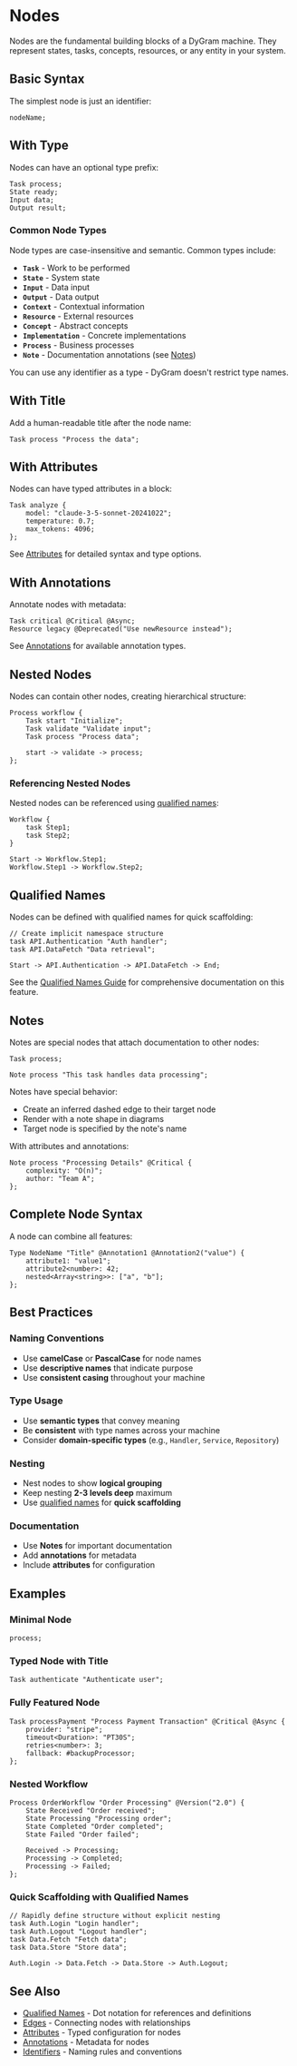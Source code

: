# Nodes

Nodes are the fundamental building blocks of a DyGram machine. They represent states, tasks, concepts, resources, or any entity in your system.

## Basic Syntax

The simplest node is just an identifier:

```dygram examples/syntax/machine-basic.dygram
nodeName;
```

## With Type

Nodes can have an optional type prefix:

```dygram examples/syntax/node-types.dygram
Task process;
State ready;
Input data;
Output result;
```

### Common Node Types

Node types are case-insensitive and semantic. Common types include:

- **`Task`** - Work to be performed
- **`State`** - System state
- **`Input`** - Data input
- **`Output`** - Data output
- **`Context`** - Contextual information
- **`Resource`** - External resources
- **`Concept`** - Abstract concepts
- **`Implementation`** - Concrete implementations
- **`Process`** - Business processes
- **`Note`** - Documentation annotations (see [Notes](#notes))

You can use any identifier as a type - DyGram doesn't restrict type names.

## With Title

Add a human-readable title after the node name:

```dygram examples/syntax/node-title.dygram
Task process "Process the data";
```

## With Attributes

Nodes can have typed attributes in a block:

```dygram examples/syntax/node-attributes.dygram
Task analyze {
    model: "claude-3-5-sonnet-20241022";
    temperature: 0.7;
    max_tokens: 4096;
};
```

See [Attributes](attributes.md) for detailed syntax and type options.

## With Annotations

Annotate nodes with metadata:

```dygram examples/syntax/node-annotations.dygram
Task critical @Critical @Async;
Resource legacy @Deprecated("Use newResource instead");
```

See [Annotations](annotations.md) for available annotation types.

## Nested Nodes

Nodes can contain other nodes, creating hierarchical structure:

```dygram examples/syntax/node-nesting.dygram
Process workflow {
    Task start "Initialize";
    Task validate "Validate input";
    Task process "Process data";

    start -> validate -> process;
};
```

### Referencing Nested Nodes

Nested nodes can be referenced using [qualified names](qualified-names.md):

```dygram
Workflow {
    task Step1;
    task Step2;
}

Start -> Workflow.Step1;
Workflow.Step1 -> Workflow.Step2;
```

## Qualified Names

Nodes can be defined with qualified names for quick scaffolding:

```dygram
// Create implicit namespace structure
task API.Authentication "Auth handler";
task API.DataFetch "Data retrieval";

Start -> API.Authentication -> API.DataFetch -> End;
```

See the [Qualified Names Guide](qualified-names.md) for comprehensive documentation on this feature.

## Notes

Notes are special nodes that attach documentation to other nodes:

```dygram
Task process;

Note process "This task handles data processing";
```

Notes have special behavior:
- Create an inferred dashed edge to their target node
- Render with a note shape in diagrams
- Target node is specified by the note's name

With attributes and annotations:

```dygram
Note process "Processing Details" @Critical {
    complexity: "O(n)";
    author: "Team A";
};
```

## Complete Node Syntax

A node can combine all features:

```dygram
Type NodeName "Title" @Annotation1 @Annotation2("value") {
    attribute1: "value1";
    attribute2<number>: 42;
    nested<Array<string>>: ["a", "b"];
};
```

## Best Practices

### Naming Conventions
- Use **camelCase** or **PascalCase** for node names
- Use **descriptive names** that indicate purpose
- Use **consistent casing** throughout your machine

### Type Usage
- Use **semantic types** that convey meaning
- Be **consistent** with type names across your machine
- Consider **domain-specific types** (e.g., `Handler`, `Service`, `Repository`)

### Nesting
- Nest nodes to show **logical grouping**
- Keep nesting **2-3 levels deep** maximum
- Use [qualified names](qualified-names.md) for **quick scaffolding**

### Documentation
- Use **Notes** for important documentation
- Add **annotations** for metadata
- Include **attributes** for configuration

## Examples

### Minimal Node
```dygram
process;
```

### Typed Node with Title
```dygram
Task authenticate "Authenticate user";
```

### Fully Featured Node
```dygram
Task processPayment "Process Payment Transaction" @Critical @Async {
    provider: "stripe";
    timeout<Duration>: "PT30S";
    retries<number>: 3;
    fallback: #backupProcessor;
};
```

### Nested Workflow
```dygram
Process OrderWorkflow "Order Processing" @Version("2.0") {
    State Received "Order received";
    State Processing "Processing order";
    State Completed "Order completed";
    State Failed "Order failed";

    Received -> Processing;
    Processing -> Completed;
    Processing -> Failed;
};
```

### Quick Scaffolding with Qualified Names
```dygram
// Rapidly define structure without explicit nesting
task Auth.Login "Login handler";
task Auth.Logout "Logout handler";
task Data.Fetch "Fetch data";
task Data.Store "Store data";

Auth.Login -> Data.Fetch -> Data.Store -> Auth.Logout;
```

## See Also

- [Qualified Names](qualified-names.md) - Dot notation for references and definitions
- [Edges](edges.md) - Connecting nodes with relationships
- [Attributes](attributes.md) - Typed configuration for nodes
- [Annotations](annotations.md) - Metadata for nodes
- [Identifiers](identifiers.md) - Naming rules and conventions
